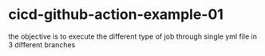 # cicd-github-action-example-01
the objective is to  execute the different type of job through single yml file in 3 different branches 
